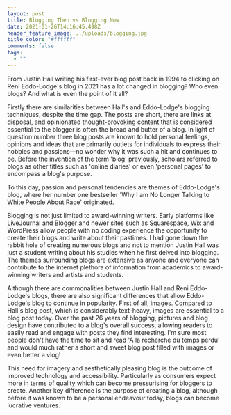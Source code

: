 ```yaml
---
layout: post
title: Blogging Then vs Blogging Now
date: 2021-01-26T14:16:45.498Z
header_feature_image: ../uploads/blogging.jpg
title_color: "#ffffff"
comments: false
tags:
  - ""
---
```

From Justin Hall writing his first-ever blog post back in 1994 to clicking on Reni Eddo-Lodge's blog in 2021 has a lot changed in blogging? Who even blogs? And what is even the point of it all?

Firstly there are similarities between Hall's and Eddo-Lodge's blogging techniques, despite the time gap. The posts are short, there are links at disposal, and opinionated thought-provoking content that is considered essential to the blogger is often the bread and butter of a blog. In light of question number three blog posts are known to hold personal feelings, opinions and ideas that are primarily outlets for individuals to express their hobbies and passions—no wonder why it was such a hit and continues to be. Before the invention of the term 'blog' previously, scholars referred to blogs as other titles such as 'online diaries' or even 'personal pages' to encompass a blog's purpose. 

To this day, passion and personal tendencies are themes of Eddo-Lodge's blog, where her number one bestseller 'Why I am No Longer Talking to White People About Race' originated. 

Blogging is not just limited to award-winning writers. Early platforms like LiveJournal and Blogger and newer sites such as Squarespace, Wix and WordPress allow people with no coding experience the opportunity to create their blogs and write about their pastimes. I had gone down the rabbit hole of creating numerous blogs and not to mention Justin Hall was just a student writing about his studies when he first delved into blogging. The themes surrounding blogs are extensive as anyone and everyone can contribute to the internet plethora of information from academics to award-winning writers and artists and students. 

Although there are commonalities between Justin Hall and Reni Eddo-Lodge's blogs, there are also significant differences that allow Eddo-Lodge's blog to continue in popularity. First of all, images. Compared to Hall's blog post, which is considerably text-heavy, images are essential to a blog post today. Over the past 26 years of blogging, pictures and blog design have contributed to a blog's overall success, allowing readers to easily read and engage with posts they find interesting. I'm sure most people don't have the time to sit and read 'A la recherche du temps perdu' and would much rather a short and sweet blog post filled with images or even better a vlog! 

This need for imagery and aesthetically pleasing blog is the outcome of improved technology and accessibility. Particularly as consumers expect more in terms of quality which can become pressurising for bloggers to create. Another key difference is the purpose of creating a blog, although before it was known to be a personal endeavour today, blogs can become lucrative ventures.